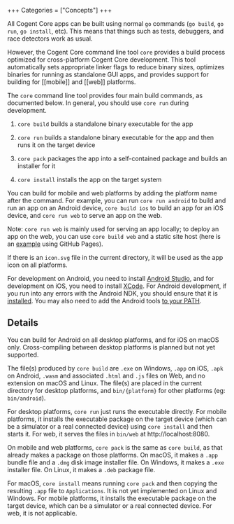 +++
Categories = ["Concepts"]
+++

All Cogent Core apps can be built using normal `go` commands (`go build`, `go run`, `go install`, etc). This means that things such as tests, debuggers, and race detectors work as usual.

However, the Cogent Core command line tool `core` provides a build process optimized for cross-platform Cogent Core development. This tool automatically sets appropriate linker flags to reduce binary sizes, optimizes binaries for running as standalone GUI apps, and provides support for building for [[mobile]] and [[web]] platforms.

The `core` command line tool provides four main build commands, as documented below. In general, you should use `core run` during development.

1. `core build` builds a standalone binary executable for the app

2. `core run` builds a standalone binary executable for the app and then runs it on the target device

3. `core pack` packages the app into a self-contained package and builds an installer for it

4. `core install` installs the app on the target system

You can build for mobile and web platforms by adding the platform name after the command. For example, you can run `core run android` to build and run an app on an Android device, `core build ios` to build an app for an iOS device, and `core run web` to serve an app on the web.

Note: `core run web` is mainly used for serving an app locally; to deploy an app on the web, you can use `core build web` and a static site host (here is an [example](https://github.com/cogentcore/cogentcore.github.io/blob/main/.github/workflows/core.yml) using GitHub Pages).

If there is an `icon.svg` file in the current directory, it will be used as the app icon on all platforms.

For development on Android, you need to install [Android Studio](https://developer.android.com/studio), and for development on iOS, you need to install [XCode](https://apps.apple.com/us/app/xcode/id497799835?mt=12). For Android development, if you run into any errors with the Android NDK, you should ensure that it is [installed](https://developer.android.com/studio/projects/install-ndk#default-version). You may also need to add the Android tools [to your PATH](https://stackoverflow.com/a/29083170).

## Details

You can build for Android on all desktop platforms, and for iOS on macOS only. Cross-compiling between desktop platforms is planned but not yet supported.

The file(s) produced by `core build` are `.exe` on Windows, `.app` on iOS, `.apk` on Android, `.wasm` and associated `.html` and `.js` files on Web, and no extension on macOS and Linux. The file(s) are placed in the current directory for desktop platforms, and `bin/{platform}` for other platforms (eg: `bin/android`).

For desktop platforms, `core run` just runs the executable directly. For mobile platforms, it installs the executable package on the target device (which can be a simulator or a real connected device) using `core install` and then starts it. For web, it serves the files in `bin/web` at http://localhost:8080.

On mobile and web platforms, `core pack` is the same as `core build`, as that already makes a package on those platforms. On macOS, it makes a `.app` bundle file and a `.dmg` disk image installer file. On Windows, it makes a `.exe` installer file. On Linux, it makes a `.deb` package file.

For macOS, `core install` means running `core pack` and then copying the resulting `.app` file to `Applications`. It is not yet implemented on Linux and Windows. For mobile platforms, it installs the executable package on the target device, which can be a simulator or a real connected device. For web, it is not applicable.
